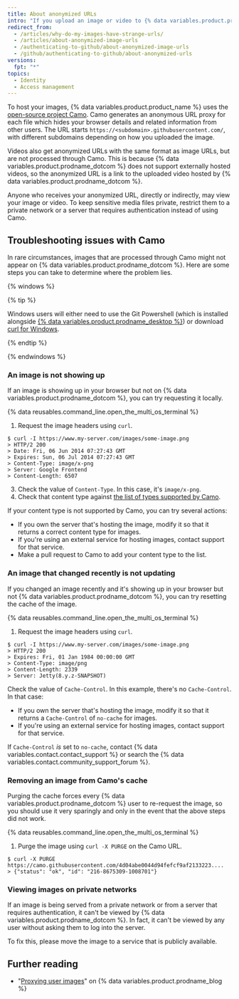 ```yaml
---
title: About anonymized URLs
intro: "If you upload an image or video to {% data variables.product.product_name %}, the URL of the image or video will be modified so your information is not trackable."
redirect_from:
  - /articles/why-do-my-images-have-strange-urls/
  - /articles/about-anonymized-image-urls
  - /authenticating-to-github/about-anonymized-image-urls
  - /github/authenticating-to-github/about-anonymized-urls
versions:
  fpt: "*"
topics:
  - Identity
  - Access management
---
```


To host your images, {% data variables.product.product_name %} uses the [open-source project Camo](https://github.com/atmos/camo). Camo generates an anonymous URL proxy for each file which hides your browser details and related information from other users. The URL starts `https://<subdomain>.githubusercontent.com/`, with different subdomains depending on how you uploaded the image.

Videos also get anonymized URLs with the same format as image URLs, but are not processed through Camo. This is because {% data variables.product.prodname_dotcom %} does not support externally hosted videos, so the anonymized URL is a link to the uploaded video hosted by {% data variables.product.prodname_dotcom %}.

Anyone who receives your anonymized URL, directly or indirectly, may view your image or video. To keep sensitive media files private, restrict them to a private network or a server that requires authentication instead of using Camo.

## Troubleshooting issues with Camo

In rare circumstances, images that are processed through Camo might not appear on {% data variables.product.prodname_dotcom %}. Here are some steps you can take to determine where the problem lies.

{% windows %}

{% tip %}

Windows users will either need to use the Git Powershell (which is installed alongside [{% data variables.product.prodname_desktop %}](https://desktop.github.com/)) or download [curl for Windows](http://curl.haxx.se/download.html).

{% endtip %}

{% endwindows %}

### An image is not showing up

If an image is showing up in your browser but not on {% data variables.product.prodname_dotcom %}, you can try requesting it locally.

{% data reusables.command_line.open_the_multi_os_terminal %}

1. Request the image headers using `curl`.

```shell
$ curl -I https://www.my-server.com/images/some-image.png
> HTTP/2 200
> Date: Fri, 06 Jun 2014 07:27:43 GMT
> Expires: Sun, 06 Jul 2014 07:27:43 GMT
> Content-Type: image/x-png
> Server: Google Frontend
> Content-Length: 6507
```

3. Check the value of `Content-Type`. In this case, it's `image/x-png`.
4. Check that content type against [the list of types supported by Camo](https://github.com/atmos/camo/blob/master/mime-types.json).

If your content type is not supported by Camo, you can try several actions:

- If you own the server that's hosting the image, modify it so that it returns a correct content type for images.
- If you're using an external service for hosting images, contact support for that service.
- Make a pull request to Camo to add your content type to the list.

### An image that changed recently is not updating

If you changed an image recently and it's showing up in your browser but not {% data variables.product.prodname_dotcom %}, you can try resetting the cache of the image.

{% data reusables.command_line.open_the_multi_os_terminal %}

1. Request the image headers using `curl`.

```shell
$ curl -I https://www.my-server.com/images/some-image.png
> HTTP/2 200
> Expires: Fri, 01 Jan 1984 00:00:00 GMT
> Content-Type: image/png
> Content-Length: 2339
> Server: Jetty(8.y.z-SNAPSHOT)
```

Check the value of `Cache-Control`. In this example, there's no `Cache-Control`. In that case:

- If you own the server that's hosting the image, modify it so that it returns a `Cache-Control` of `no-cache` for images.
- If you're using an external service for hosting images, contact support for that service.

If `Cache-Control` _is_ set to `no-cache`, contact {% data variables.contact.contact_support %} or search the {% data variables.contact.community_support_forum %}.

### Removing an image from Camo's cache

Purging the cache forces every {% data variables.product.prodname_dotcom %} user to re-request the image, so you should use it very sparingly and only in the event that the above steps did not work.

{% data reusables.command_line.open_the_multi_os_terminal %}

1. Purge the image using `curl -X PURGE` on the Camo URL.

```shell
$ curl -X PURGE https://camo.githubusercontent.com/4d04abe0044d94fefcf9af2133223....
> {"status": "ok", "id": "216-8675309-1008701"}
```

### Viewing images on private networks

If an image is being served from a private network or from a server that requires authentication, it can't be viewed by {% data variables.product.prodname_dotcom %}. In fact, it can't be viewed by any user without asking them to log into the server.

To fix this, please move the image to a service that is publicly available.

## Further reading

- "[Proxying user images](https://github.com/blog/1766-proxying-user-images)" on {% data variables.product.prodname_blog %}
